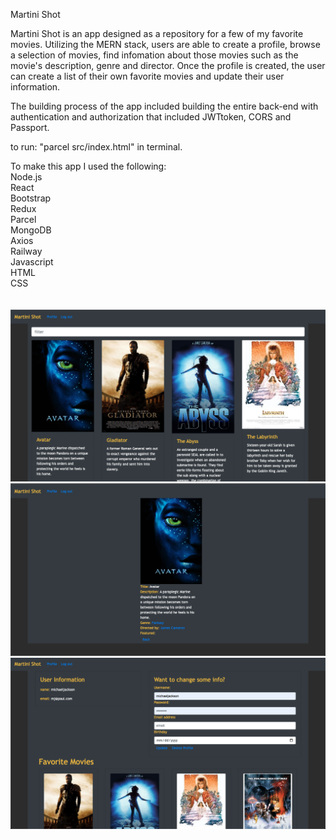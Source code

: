 Martini Shot

Martini Shot is an app designed as a repository for a few of my favorite movies. Utilizing the MERN stack, users are able to create a profile, browse a selection of movies, find infomation about those movies such as the movie's description, genre and director. Once the profile is created, the user can create a list of their own favorite movies and update their user information.

The building process of the app included building the entire back-end with authentication and authorization that included JWTtoken, CORS and Passport.

to run: "parcel src/index.html" in terminal.

To make this app I used the following:<br>
Node.js<br>
React<br>
Bootstrap<br>
Redux<br>
Parcel<br>
MongoDB<br>
Axios<br>
Railway<br>
Javascript<br>
HTML<br>
CSS<br>
<br>
<br>
<img src="screenshots-for-readme/myflix-react-ss1.png">
<br>
<img src="screenshots-for-readme/myflix-react-ss2.png">
<br>
<img src="screenshots-for-readme/myflix-react-ss3.png">

